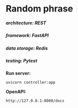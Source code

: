 # Random phrase

##### architecture: REST

##### framework: FastAPI

##### data storage: Redis

##### testing: Pytest


**Run server:**
```
uvicorn controller:app
```

**OpenAPI:**
```
http://127.0.0.1:8000/docs
```